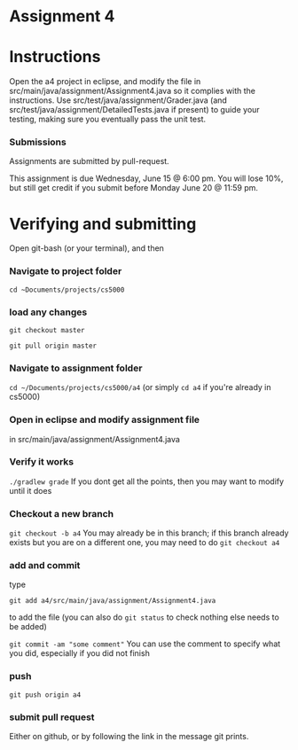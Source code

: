 Assignment 4
===

# Instructions

Open the a4 project in eclipse, and modify the file in src/main/java/assignment/Assignment4.java so it complies with the instructions. Use src/test/java/assignment/Grader.java (and src/test/java/assignment/DetailedTests.java if present) to guide your testing, making sure you eventually pass the unit test.

### Submissions
Assignments are submitted by pull-request.

This assignment is due Wednesday, June 15 @ 6:00 pm. You will lose 10%, but still get credit if you submit before Monday June 20 @ 11:59 pm.

# Verifying and submitting
Open git-bash (or your terminal), and then

### Navigate to project folder
```cd ~Documents/projects/cs5000```

### load any changes
```git checkout master```

```git pull origin master```

### Navigate to assignment folder
```cd ~/Documents/projects/cs5000/a4```   (or simply ```cd a4``` if you're already in cs5000)

### Open in eclipse and modify assignment file
in src/main/java/assignment/Assignment4.java

### Verify it works
```./gradlew grade```
If you dont get all the points, then you may want to modify until it does


### Checkout a new branch
```git checkout -b a4``` 
You may already be in this branch; if this branch already exists but you are on a different one, you may need to do ```git checkout a4```

### add and commit
type

```git add a4/src/main/java/assignment/Assignment4.java```

to add the file (you can also do ```git status``` to check nothing else needs to be added) 

```git commit -am "some comment"```
You can use the comment to specify what you did, especially if you did not finish

### push
```git push origin a4```

### submit pull request
Either on github, or by following the link in the message git prints.

